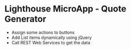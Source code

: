 # Lighthouse MicroApp - Quote Generator

  - Assign some actions to buttons
  - Add List items dynamically using jQuery
  - Call REST Web Services to get the data
  

  


